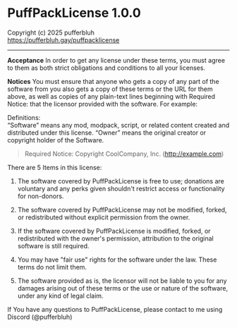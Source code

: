 # PuffPackLicense 1.0.0  
Copyright (c) 2025 pufferbluh  
https://pufferbluh.gay/puffpacklicense  

---

**Acceptance**
In order to get any license under these terms, you must agree to them as both strict obligations and conditions to all your licenses.

**Notices**
You must ensure that anyone who gets a copy of any part of the software from you also gets a copy of these terms or the URL for them above, as well as copies of any plain-text lines beginning with Required Notice: that the licensor provided with the software. For example: 

Definitions:  
“Software” means any mod, modpack, script, or related content created and distributed under this license. “Owner” means the original creator or copyright holder of the Software.

> Required Notice: Copyright CoolCompany, Inc. (http://example.com)

There are 5 Items in this license:

1. The software covered by PuffPackLicense is free to use; donations are voluntary and any perks given shouldn't restrict access or functionality for non-donors.

2. The software covered by PuffPackLicense may not be modified, forked, or redistributed without explicit permission from the owner.

3. If the software covered by PuffPackLicense is modified, forked, or redistributed with the owner's permission, attribution to the original software is still required.

4. You may have "fair use" rights for the software under the law. These terms do not limit them.

5. The software provided as is, the licensor will not be liable to you for any damages arising out of these terms or the use or nature of the software, under any kind of legal claim.

If You have any questions to PuffPackLicense, please contact to me using Discord (@pufferbluh)
